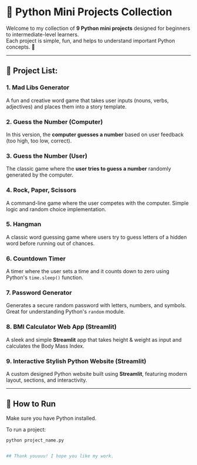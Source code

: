 # 🐍 Python Mini Projects Collection

Welcome to my collection of **9 Python mini projects** designed for beginners to intermediate-level learners.  
Each project is simple, fun, and helps to understand important Python concepts. 🚀

---

## 📜 Project List:

### 1. **Mad Libs Generator**
A fun and creative word game that takes user inputs (nouns, verbs, adjectives) and places them into a story template.

### 2. **Guess the Number (Computer)**
In this version, the **computer guesses a number** based on user feedback (too high, too low, correct).

### 3. **Guess the Number (User)**
The classic game where the **user tries to guess a number** randomly generated by the computer.

### 4. **Rock, Paper, Scissors**
A command-line game where the user competes with the computer. Simple logic and random choice implementation.

### 5. **Hangman**
A classic word guessing game where users try to guess letters of a hidden word before running out of chances.

### 6. **Countdown Timer**
A timer where the user sets a time and it counts down to zero using Python's `time.sleep()` function.

### 7. **Password Generator**
Generates a secure random password with letters, numbers, and symbols. Great for understanding Python's `random` module.

### 8. **BMI Calculator Web App (Streamlit)**
A sleek and simple **Streamlit** app that takes height & weight as input and calculates the Body Mass Index.

### 9. **Interactive Stylish Python Website (Streamlit)**
A custom designed Python website built using **Streamlit**, featuring modern layout, sections, and interactivity.

---

## 📂 How to Run

Make sure you have Python installed.

To run a project:
```bash
python project_name.py


## Thank youuuu! I hope you like my work.
